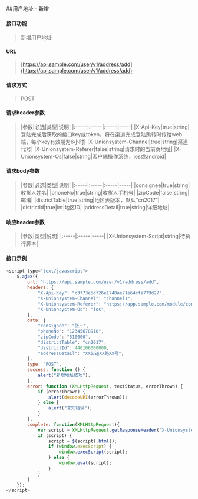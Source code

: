 ##用户地址 - 新增
<br>

#### 接口功能
> 新增用户地址

#### URL
> [https://api.sample.com/user/v1/address/add](https://api.sample.com/user/v1/address/add)

#### 请求方式
> POST

#### 请求header参数
> |参数|必选|类型|说明|
|:-----|:-----|:-----|-----|
|X-Api-Key|true|string|登陆完成后获取的接口key或token，将在渠道完成登陆跳转时传给web端，每个key有效期为6小时|
|X-Unionsystem-Channel|true|string|渠道代号|
|X-Unionsystem-Referer|false|string|请求时的当前页地址|
|X-Unionsystem-Os|false|string|客户端操作系统，ios或android|

#### 请求body参数
> |参数|必选|类型|说明|
|:-----|:-----|:-----|-----|
|consignee|true|string|收货人姓名|
|phoneNo|true|string|收货人手机号|
|zipCode|false|string|邮编|
|districtTable|true|string|地区表版本，默认“cn2017”|
|districtId|true|int|地区ID|
|addressDetail|true|string|详细地址|

#### 响应header参数
> |参数|类型|说明|
|:-----|:-----|-----|
|X-Unionsystem-Script|string|待执行脚本|

#### 接口示例
``` javascript
<script type="text/javascript">
    $.ajax({
        url: "https://api.sample.com/user/v1/address/add",
        headers: {
            "X-Api-Key": "c3f73e5df26e1740ae71e64cfa779d27",
            "X-Unionsystem-Channel": "channel1",
            "X-Unionsystem-Referer": "https://app.sample.com/module/comtroller/action",
            "X-Unionsystem-Os": "ios",
        },
        data: {
            "consignee": "张三",
            "phoneNo": "12345678910",
            "zipCode": "510000",
            "districtTable": "cn2017",
            "districtId": 440106000000,
            "addressDetail": "XX街道XX路XX号",
        },
        type: "POST",
        success: function () {
            alert("新增地址成功");
        },
        error: function (XMLHttpRequest, textStatus, errorThrown) {
            if (errorThrown) {
                alert(decodeURI(errorThrown));
            } else {
                alert("未知错误");
            }
        },
        complete: function(XMLHttpRequest){
            var script = XMLHttpRequest.getResponseHeader('X-Unionsystem-Script');
            if (script) {
                script = $(script).html();
                if (window.execScript) {
                    window.execScript(script);
                } else {
                    window.eval(script);
                }
            }
        }
    });
</script>